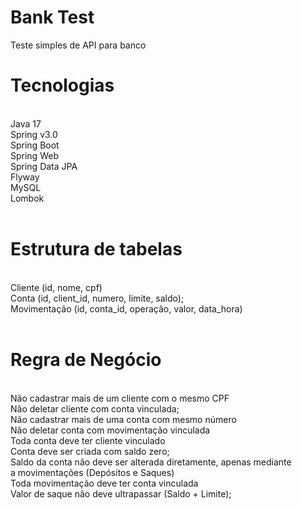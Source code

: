 # Bank Test
Teste simples de API para banco

<h1>Tecnologias</h1><br>
Java 17<br>
Spring v3.0<br>
Spring Boot<br>
Spring Web<br>
Spring Data JPA<br>
Flyway<br>
MySQL<br>
Lombok<br><br>

<h1>Estrutura de tabelas</h1><br>
Cliente (id, nome, cpf)<br>
Conta (id, client_id, numero, limite, saldo);<br>
Movimentação (id, conta_id, operação, valor, data_hora)<br><br>

<h1>Regra de Negócio</h1><br>
Não cadastrar mais de um cliente com o mesmo CPF<br>
Não deletar cliente com conta vinculada;<br>
Não cadastrar mais de uma conta com mesmo número<br>
Não deletar conta com movimentação vinculada<br>
Toda conta deve ter cliente vinculado<br>
Conta deve ser criada com saldo zero;<br>
Saldo da conta não deve ser alterada diretamente, apenas mediante <br>
a movimentações (Depósitos e Saques)<br>
Toda movimentação deve ter conta vinculada<br>
Valor de saque não deve ultrapassar (Saldo + Limite);



